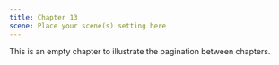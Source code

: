 ```yaml
---
title: Chapter 13
scene: Place your scene(s) setting here
---
```


This is an empty chapter to illustrate the pagination between chapters.
